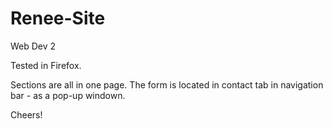 Renee-Site
==========

Web Dev 2

Tested in Firefox. 

Sections are all in one page. The form is located in contact tab in navigation bar - as a pop-up windown. 

Cheers! 
